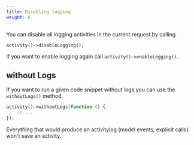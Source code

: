 ```yaml
---
title: Disabling logging
weight: 6
---
```


You can disable all logging activities in the current request by calling

```php
activity()->disableLogging();
```

If you want to enable logging again call `activity()->enableLogging()`.

## without Logs

If you want to run a given code snippet without logs you can use the `withoutLogs()` method.

```php
activity()->withoutLogs(function () {
    // ...
});
```

Everything that would produce an activitylog (model events, explicit calls) won't save an activity.
